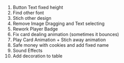 1. Button Text fixed height
2. Find other font
3. Stich other design 
4. Remove Image Dragging and Text selecting
5. Rework Player Badge
6. Fix card dealing animation (sometimes it bounces)
7. Play Card Animation + Stich away animation 
8. Safe money with cookies and add fixed name
9. Sound Effects
10. Add decoration to table


